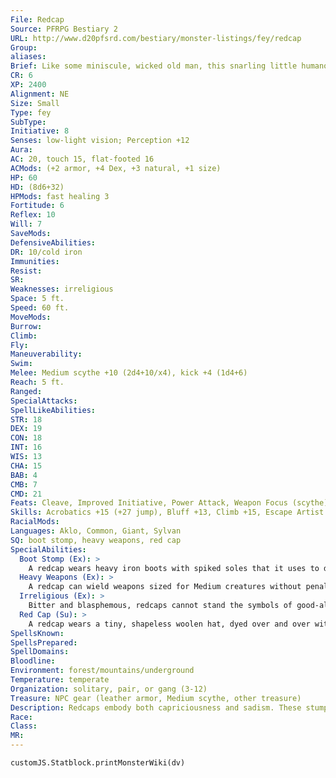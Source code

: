 ```yaml
---
File: Redcap
Source: PFRPG Bestiary 2
URL: http://www.d20pfsrd.com/bestiary/monster-listings/fey/redcap
Group: 
aliases: 
Brief: Like some miniscule, wicked old man, this snarling little humanoid wears metal boots and a blood-red pointed cap.
CR: 6
XP: 2400
Alignment: NE
Size: Small
Type: fey
SubType: 
Initiative: 8
Senses: low-light vision; Perception +12
Aura: 
AC: 20, touch 15, flat-footed 16
ACMods: (+2 armor, +4 Dex, +3 natural, +1 size)
HP: 60
HD: (8d6+32)
HPMods: fast healing 3
Fortitude: 6
Reflex: 10
Will: 7
SaveMods: 
DefensiveAbilities: 
DR: 10/cold iron
Immunities: 
Resist: 
SR: 
Weaknesses: irreligious
Space: 5 ft.
Speed: 60 ft.
MoveMods: 
Burrow: 
Climb: 
Fly: 
Maneuverability: 
Swim: 
Melee: Medium scythe +10 (2d4+10/x4), kick +4 (1d4+6)
Reach: 5 ft.
Ranged: 
SpecialAttacks: 
SpellLikeAbilities: 
STR: 18
DEX: 19
CON: 18
INT: 16
WIS: 13
CHA: 15
BAB: 4
CMB: 7
CMD: 21
Feats: Cleave, Improved Initiative, Power Attack, Weapon Focus (scythe)
Skills: Acrobatics +15 (+27 jump), Bluff +13, Climb +15, Escape Artist +15, Intimidate +10, Knowledge (nature) +14, Perception +12, Sense Motive +12, Stealth +19
RacialMods: 
Languages: Aklo, Common, Giant, Sylvan
SQ: boot stomp, heavy weapons, red cap
SpecialAbilities:
  Boot Stomp (Ex): >
    A redcap wears heavy iron boots with spiked soles that it uses to deadly effect in combat. These boots give the redcap a kick attack that it can make as a secondary attack, either as part of a full-attack action or as part of its movement just as if it had the Spring Attack feat.
  Heavy Weapons (Ex): >
    A redcap can wield weapons sized for Medium creatures without penalty.
  Irreligious (Ex): >
    Bitter and blasphemous, redcaps cannot stand the symbols of good-aligned religions. If a foe spends a standard action presenting such a holy symbol, any redcap that can see the creature must make a DC 15 Will save or become frightened for 1 minute and attempt to flee.  A redcap who successfully saves is shaken for 1 minute.
  Red Cap (Su): >
    A redcap wears a tiny, shapeless woolen hat, dyed over and over with the blood of its victims. While wearing this cap, a redcap gains a +4 bonus on damage rolls (included in the above totals) and fast healing 3. These benefits are lost if the cap is removed or destroyed. Caps are not transferable, even between redcaps. A redcap can create a new cap to replace a lost cap with 10 minutes of work, although until the redcap takes a standard action to dip the cap in the blood of a foe the redcap helped to kill, the cap does not grant its bonuses.
SpellsKnown: 
SpellsPrepared: 
SpellDomains: 
Bloodline: 
Environment: forest/mountains/underground
Temperature: temperate
Organization: solitary, pair, or gang (3-12)
Treasure: NPC gear (leather armor, Medium scythe, other treasure)
Description: Redcaps embody both capriciousness and sadism. These stumpy, misanthropic fey freaks exist seemingly to indulge in blissful bloodletting and self-indulgent slaughter.  Like prune-faced, angry old men, they mollycoddle their own inefficiencies and miseries in gore. Redcaps are most widely recognized for their long woolen caps, which they drench in the blood of their victims. Rumors and fairy stories abound concerning rituals and the cultural significance of their blood-soaked caps, though the practice likely evolved as an easy way for the brutish runts to create both fear and spectacle. Redcaps typically stand only 3 feet tall, with twisted frames, pointed ears, and long white beards. They dress in soiled leather armor and wear oversized, iron-shod boots that make a distinctive clanging when they run.
Race: 
Class: 
MR: 
---
```

```dataviewjs
customJS.Statblock.printMonsterWiki(dv)
```
